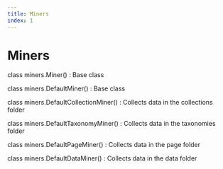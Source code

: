 ```yaml
---
title: Miners
index: 1
---
```

# Miners

class miners.Miner()
: Base class

class miners.DefaultMiner()
: Base class

class miners.DefaultCollectionMiner()
: Collects data in the collections folder

class miners.DefaultTaxonomyMiner()
: Collects data in the taxonomies folder

class miners.DefaultPageMiner()
: Collects data in the page folder

class miners.DefaultDataMiner()
: Collects data in the data folder
